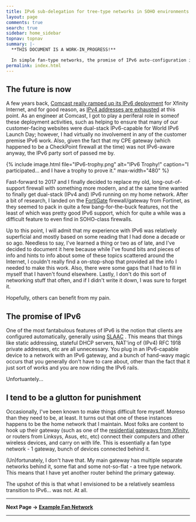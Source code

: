 ```yaml
---
title: IPv6 sub-delegation for tree-type networks in SOHO environments
layout: page
comments: true
search: true
sidebar: home_sidebar
topnav: topnav
summary: |-
  **THIS DOCUMENT IS A WORK-IN_PROGRESS!**

  In simple fan-type networks, the promise of IPv6 auto-configuration is fairly easy to achieve. However, in the case of a tree-type network with routers placed behind the primary ISP gateway, the situation get s bit more complex. This document will describe the issues encountered in my environments, and the solutions I came up with to get things working.
permalink: index.html
---
```


## The future is now

A few years back, [Comcast really ramped up its IPv6 deployment] for Xfinity Internet, and for good  reason, as [IPv4 addresses are exhausted] at this point. As an engineer at Comcast, I got to play a periferal role in someof these deployment activities, such as helping to ensure that many of our customer-facing websites were dual-stack IPv6-capable for World IPv6 Launch Day; however, I had virtually no involvement in any of the customer premise IPv6 work. Also, given the fact that my CPE  gateway (which happened to be a CheckPoint firewall at the time) was not IPv6-aware anyway, the IPv6 party sort of passed me by.

{% include image.html file="IPv6-trophy.png" alt="IPv6 Trophy!" caption="I participated... and I have a trophy to prove it." max-width="480"  %}

Fast-forward to 2017 and I finally decided to replace my old, long-out-of-support firewall with something more modern, and at the same time wanted to finally get dual-stack (IPv4 and) IPv6 running on my home network. After a bit of research, I landed on the [FortiGate] firewall/gateway from Fortinet, as they seemed to pack in quite a few bang-for-the-buck features, not the least of which was pretty good IPv6 support, which for quite a while was a difficult feature to even find in SOHO-class firewalls.

Up to this point, I will admit that my experience with IPv6 was relatively superficial and mostly based on some reading that I had done a decade or so ago. Needless to say, I've learned a thing or two as of late, and I've decided to document it here because while I've found bits and pieces of info and hints to info about some of these topics scattered around the Internet, I couldn't really find a on-stop-shop that provided all the info I needed to make this work. Also, there were some gaps that I had to fill in myself that I haven't found elsewhere. Lastly, I don't do this sort of networking stuff that often, and if I didn't write it down, I was sure to forget it.

Hopefully, others can benefit from my pain.

## The promise of IPv6
One of the most fantabulous features of IPv6 is the notion that clients are configured automatically, generally using [SLAAC] . This means that things like static addressing, stateful DHCP servers, NAT'ing of (IPv4) RFC 1918 private addresses, etc are all unnecessary. You plug in an IPv6-capable device to a network with an IPv6 gateway, and a bunch of hand-wavy magic occurs that you generally don't have to care about, other than the fact that it just sort of works and you are now riding the IPv6 rails.

Unfortuantely...

## I tend to be a glutton for punishment

Occasionally, I've been known to make things difficult fore myself. Moreso than they need to be, at least. It turns out that one of these instances happens to be the home network that I maintain. Most folks are content to hook up their gateway (such as one of the [residential gateways from Xfinity], or routers from Linksys, Asus, etc, etc) connect their computers and other wireless devices, and carry on with life. This is essentially a fan type network - 1 gateway, bunch of devices connected behind it.

(Un)fortunately, I don't have that. My main gateway has multiple separate networks behind it, some flat and some not-so-flat - a tree type network. This means that I have yet another router behind the primary gateway.

The upshot of this is that what I envisioned to be a relatively seamless transition to IPv6... was not. At all.

-----

**Next Page -> [Example Fan Network](fan.html)**

-----



[Comcast really ramped up its IPv6 deployment]: http://corporate.comcast.com/comcast-voices/comcast-reaches-key-milestone-in-launch-of-ipv6-broadband-network
[FortiGate]: https://www.fortinet.com/products/next-generation-firewall/entry-level.html
 [IPv4 addresses are exhausted]: https://arstechnica.com/information-technology/2015/07/us-exhausts-new-ipv4-addresses-waitlist-begins/
 [residential gateways from Xfinity]: https://www.xfinity.com/support/internet/about-the-wireless-gateway/
 [SLAAC]: https://howdoesinternetwork.com/2013/slaac-ipv6-stateless-address-autoconfiguration/
